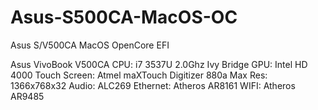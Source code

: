 # Asus-S500CA-MacOS-OC
Asus S/V500CA MacOS OpenCore EFI 


Asus VivoBook V500CA
CPU: i7 3537U 2.0Ghz Ivy Bridge
GPU: Intel HD 4000
Touch Screen: Atmel maXTouch Digitizer 880a
Max Res: 1366x768x32
Audio: ALC269
Ethernet: Atheros AR8161
WIFI: Atheros AR9485
